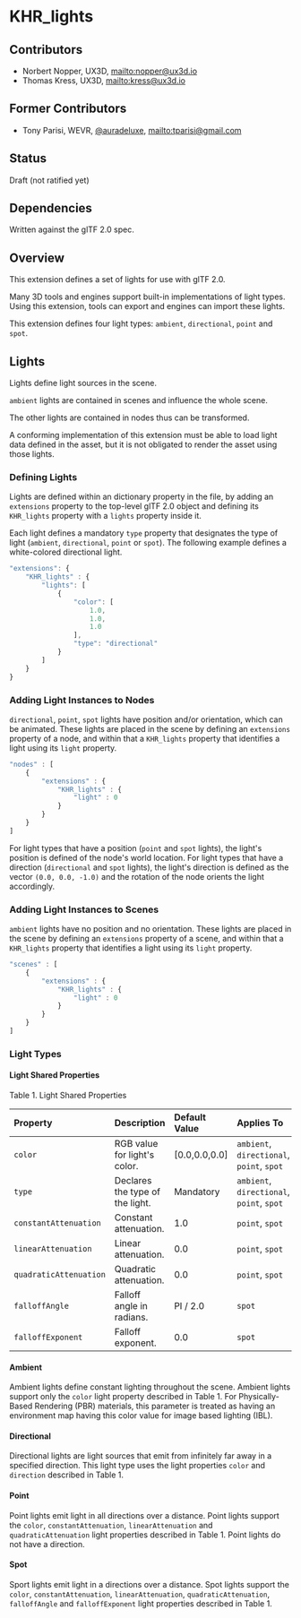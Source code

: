 # KHR\_lights

## Contributors

* Norbert Nopper, UX3D, <mailto:nopper@ux3d.io>
* Thomas Kress, UX3D, <mailto:kress@ux3d.io>

## Former Contributors

* Tony Parisi, WEVR, [@auradeluxe](https://twitter.com/auradeluxe), <mailto:tparisi@gmail.com>

## Status

Draft (not ratified yet)

## Dependencies

Written against the glTF 2.0 spec.

## Overview

This extension defines a set of lights for use with glTF 2.0. 

Many 3D tools and engines support built-in implementations of light types. Using this extension, tools can export and engines can import these lights. 

This extension defines four light types: `ambient`, `directional`, `point` and `spot`.

## Lights

Lights define light sources in the scene.

`ambient` lights are contained in scenes and influence the whole scene.

The other lights are contained in nodes thus can be transformed.

A conforming implementation of this extension must be able to load light data defined in the asset, but it is not obligated to render the asset using those lights. 

### Defining Lights

Lights are defined within an dictionary property in the file, by adding an `extensions` property to the top-level glTF 2.0 object and defining its `KHR_lights` property with a `lights` property inside it.

Each light defines a mandatory `type` property that designates the type of light (`ambient`, `directional`, `point` or `spot`). The following example defines a white-colored directional light.

```javascript
"extensions": {
    "KHR_lights" : {
        "lights": [
            {
                "color": [
                    1.0,
                    1.0,
                    1.0
                ],
                "type": "directional"
            }
        ]
    }
}
```

### Adding Light Instances to Nodes

`directional`, `point`, `spot` lights have position and/or orientation, which can be animated. These lights are placed in the scene by defining an `extensions` property of a node, and within that a `KHR_lights` property that identifies a light using its `light` property.

```javascript
"nodes" : [
    {
        "extensions" : {
            "KHR_lights" : {
                "light" : 0
            }
        }
    }            
]
```

For light types that have a position (`point` and `spot` lights), the light's position is defined of the node's world location.
For light types that have a direction (`directional` and `spot` lights), the light's direction is defined as the vector `(0.0, 0.0, -1.0)` and the rotation of the node orients the light accordingly.

### Adding Light Instances to Scenes

`ambient` lights have no position and no orientation. These lights are placed in the scene by defining an `extensions` property of a scene, and within that a `KHR_lights` property that identifies a light using its `light` property.

```javascript
"scenes" : [
    {
        "extensions" : {
            "KHR_lights" : {
                "light" : 0
            }
        }
    }            
]
```

### Light Types

#### Light Shared Properties

Table 1. Light Shared Properties

| Property               | Description                     | Default Value | Applies To                                |
|:-----------------------|:--------------------------------|:--------------|:------------------------------------------|
| `color`                | RGB value for light's color.    | [0.0,0.0,0.0] | `ambient`, `directional`, `point`, `spot` |
| `type`                 | Declares the type of the light. | Mandatory     | `ambient`, `directional`, `point`, `spot` |
| `constantAttenuation`  | Constant attenuation.           | 1.0           | `point`, `spot`                           |
| `linearAttenuation`    | Linear attenuation.             | 0.0           | `point`, `spot`                           |
| `quadraticAttenuation` | Quadratic attenuation.          | 0.0           | `point`, `spot`                           |
| `falloffAngle`         | Falloff angle in radians.       | PI / 2.0      | `spot`                                    |
| `falloffExponent`      | Falloff exponent.               | 0.0           | `spot`                                    |

#### Ambient

Ambient lights define constant lighting throughout the scene. Ambient lights support only the `color` light property described in Table 1.
For Physically-Based Rendering (PBR) materials, this parameter is treated as having an environment map having this color value for image based lighting (IBL).

#### Directional

Directional lights are light sources that emit from infinitely far away in a specified direction. This light type uses the light properties `color` and `direction` described in Table 1.

#### Point

Point lights emit light in all directions over a  distance. Point lights support the `color`, `constantAttenuation`, `linearAttenuation` and `quadraticAttenuation` light properties described in Table 1. Point lights do not have a direction.

#### Spot

Sport lights emit light in a directions over a distance. Spot lights support the `color`, `constantAttenuation`, `linearAttenuation`, `quadraticAttenuation`, `falloffAngle` and `falloffExponent` light properties described in Table 1.
